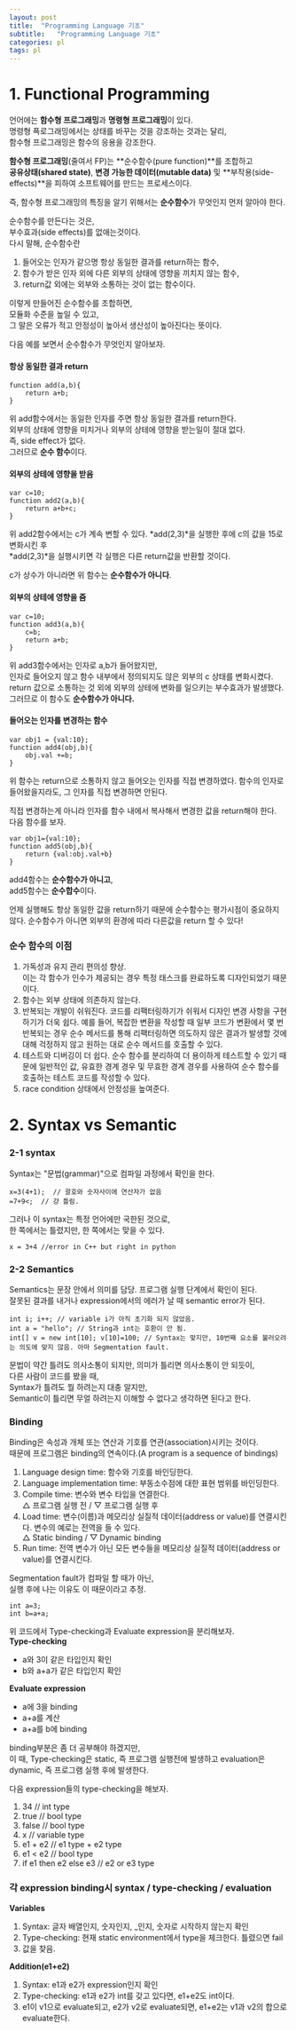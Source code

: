 ```yaml
---
layout: post
title:  "Programming Language 기초"
subtitle:   "Programming Language 기초"
categories: pl
tags: pl
---
```


# 1. Functional Programming

언어에는 **함수형 프로그래밍**과 **명령형 프로그래밍**이 있다.   
명령형 픅로그래밍에서는 상태를 바꾸는 것을 강조하는 것과는 달리,  
함수형 프로그래밍은 함수의 응용을 강조한다.  

**함수형 프로그래밍**(줄여서 FP)는 **순수함수(pure function)**를 조합하고  
**공유상태(shared state)**, **변경 가능한 데이터(mutable data)** 및 **부작용(side-effects)**을 피하여 소프트웨어를 만드는 프로세스이다.  

즉, 함수형 프로그래밍의 특징을 알기 위해서는 **순수함수**가 무엇인지 먼저 알아야 한다.  

순수함수를 만든다는 것은,  
부수효과(side effects)를 없애는것이다.  
다시 말해, 순수함수란  
1. 들어오는 인자가 같으명 항상 동일한 결과를 return하는 함수,  
2. 함수가 받은 인자 외에 다른 외부의 상태에 영향을 끼치지 않는 함수,
3. return값 외에는 외부와 소통하는 것이 없는 함수이다.

이렇게 만들어진 순수함수를 조합하면,  
모듈화 수준을 높일 수 있고,  
그 말은 오류가 적고 안정성이 높아서 생산성이 높아진다는 뜻이다.  

다음 예를 보면서 순수함수가 무엇인지 알아보자.

#### 항상 동일한 결과 return
```
function add(a,b){
	return a+b;
}
```

위 add함수에서는 동일한 인자를 주면 항상 동일한 결과를 return한다.  
외부의 상태에 영향을 미치거나 외부의 상테에 영향을 받는일이 절대 없다.  
즉, side effect가 없다.  
그러므로 **순수 함수**이다.

#### 외부의 상테에 영향을 받음
```
var c=10;
function add2(a,b){
	return a+b+c;
}
```
위 add2함수에서는 c가 계속 변할 수 있다.
*add(2,3)*을 실행한 후에 c의 값을 15로 변화시킨 후  
*add(2,3)*을 실행시키면 각 실행은 다른 return값을 반환할 것이다.


c가 상수가 아니라면 위 함수는 **순수함수가 아니다**.

#### 외부의 상테에 영향을 줌
```
var c=10;
function add3(a,b){
	c=b;
	return a+b;
}
```
위 add3함수에서는 인자로 a,b가 들어왔지만,  
인자로 들어오지 않고 함수 내부에서 정의되지도 않은 외부의 c 상태를 변화시켰다.  
return 값으로 소통하는 것 외에 외부의 상테에 변화를 일으키는 부수효과가 발생했다.  
그러므로 이 함수도 **순수함수가 아니다.**


#### 들어오는 인자를 변경하는 함수
```
var obj1 = {val:10};
function add4(obj,b){
	obj.val +=b;
}
```
위 함수는 return으로 소통하지 않고 들어오는 인자를 직접 변경하였다.
함수의 인자로 들어왔을지라도, 그 인자를 직접 변경하면 안된다.  

직접 변경하는게 아니라 인자를 함수 내에서 복사해서 변경한 값을 return해야 한다.  
다음 함수를 보자.  
```
var obj1={val:10};
function add5(obj,b){
	return {val:obj.val+b}
}
```
add4함수는 **순수함수가 아니고**,  
add5함수는 **순수합수**이다.

언제 실행해도 항상 동일한 값을 return하기 때문에 순수함수는 평가시점이 중요하지 않다. 
순수함수가 아니면 외부의 환경에 따라 다른값을 return 할 수 있다!

### 순수 함수의 이점
1. 가독성과 유지 관리 편의성 향상.  
이는 각 함수가 인수가 제공되는 경우 특정 태스크를 완료하도록 디자인되었기 때문이다. 
2. 함수는 외부 상태에 의존하지 않는다.
3. 반복되는 개발이 쉬워진다. 
코드를 리팩터링하기가 쉬워서 디자인 변경 사항을 구현하기가 더욱 쉽다. 예를 들어, 복잡한 변환을 작성할 때 일부 코드가 변환에서 몇 번 반복되는 경우 순수 메서드를 통해 리팩터링하면 의도하지 않은 결과가 발생할 것에 대해 걱정하지 않고 원하는 대로 순수 메서드를 호출할 수 있다.
4. 테스트와 디버깅이 더 쉽다. 순수 함수를 분리하여 더 용이하게 테스트할 수 있기 때문에 일반적인 값, 유효한 경계 경우 및 무효한 경계 경우를 사용하여 순수 함수를 호출하는 테스트 코드를 작성할 수 있다.
5. race condition 상태에서 안정성을 높여준다.



# 2. Syntax vs Semantic

### 2-1 syntax  

Syntax는 "문법(grammar)"으로 컴파일 과정에서 확인을 한다.  
```
x=3(4+1);  // 괄호와 숫자사이에 연산자가 없음
=7+9<;  // 걍 틀림.
```

그러나 이 syntax는 특정 언어에만 국한된 것으로,  
한 쪽에서는 틀렸지만, 한 쪽에서는 맞을 수 있다.  
```
x = 3+4 //error in C++ but right in python  
```

### 2-2 Semantics  

Semantics는 문장 안에서 의미를 담당. 프로그램 실행 단계에서 확인이 된다.  
잘못된 결과를 내거나 expression에서의 에러가 날 때 semantic error가 된다.  
```
int i; i++; // variable i가 아직 초기화 되지 않았음.  
int a = "hello"; // String과 int는 호환이 안 됨.  
int[] v = new int[10]; v[10]=100; // Syntax는 맞지만, 10번째 요소를 불러오려는 의도에 맞지 않음. 아마 Segmentation fault.  
```

문법이 약간 틀려도 의사소통이 되지만, 의미가 틀리면 의사소통이 안 되듯이,  
다른 사람이 코드를 봤을 때,  
Syntax가 틀려도 뭘 하려는지 대충 알지만,   
Semantic이 틀리면 무얼 하려는지 이해할 수 없다고 생각하면 된다고 한다.  


### Binding  

Binding은 속성과 개체 또는 연산과 기호를 연관(association)시키는 것이다.  
때문에 프로그램은 binding의 연속이다.(A program is a sequence of bindings)  

1. Language design time: 함수와 기호를 바인딩한다.  
2. Language implementation time: 부동소수점에 대한 표현 범위를 바인딩한다.  
3. Compile time: 변수와 변수 타입을 연결한다.  
△ 프로그램 실행 전 / ▽ 프로그램 실행 후  
4. Load time: 변수(이름)과 메모리상 실질적 데이터(address or value)를 연결시킨다. 변수의 예로는 전역을 들 수 있다.  
△ Static binding / ▽ Dynamic binding
5. Run time: 전역 변수가 아닌 모든 변수들을 메모리상 실질적 데이터(address or value)를 연결시킨다.  

Segmentation fault가 컴파일 할 때가 아닌,  
실행 후에 나는 이유도 이 때문이라고 추정.  

```
int a=3;
int b=a+a;
```
위 코드에서 Type-checking과 Evaluate expression을 분리해보자.  
**Type-checking**  
- a와 3이 같은 타입인지 확인  
- b와 a+a가 같은 타입인지 확인  

**Evaluate expression**
- a에 3을 binding  
- a+a를 계산  
- a+a를 b에 binding  


binding부분은 좀 더 공부해야 하겠지만,  
이 때, Type-checking은 static, 즉 프로그램 실행전에 발생하고
evaluation은 dynamic, 즉 프로그램 실행 후에 발생한다.


다음 expression들의 type-checking을 해보자.

1. 34 // int type  
2. true // bool type  
3. false // bool type  
4. x // variable type  
5. e1 + e2 // e1 type + e2 type  
6. e1 < e2 // bool type  
7. if e1 then e2 else e3 // e2 or e3 type




### 각 expression binding시 syntax / type-checking / evaluation  
**Variables**
1. Syntax: 글자 배열인지, 숫자인지, \_인지, 숫자로 시작하지 않는지 확인
2. Type-checking: 현재 static environment에서 type을 체크한다. 틀렸으면 fail
3. 값을 찾음.

**Addition(e1+e2)**
1. Syntax: e1과 e2가 expression인지 확인
2. Type-checking: e1과 e2가 int를 갖고 있다면, e1+e2도 int이다.
3. e1이 v1으로 evaluate되고, e2가 v2로 evaluate되면, e1+e2는 v1과 v2의 합으로 evaluate한다.
